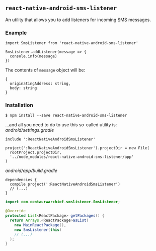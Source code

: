 ## `react-native-android-sms-listener`
An utility that allows you to add listeners for incoming SMS messages.

### Example
```JS
import SmsListener from 'react-native-android-sms-listener'

SmsListener.addListener(message => {
  console.info(message)
})
```

The contents of `message` object will be:
```JS
{
  originatingAddress: string,
  body: string
}
```

### Installation
```SH
$ npm install --save react-native-android-sms-listener
```

...and all you need to do to use this so-called utility is:
*android/settings.gradle*
```Gradle
include ':ReactNativeAndroidSmsListener'

project(':ReactNativeAndroidSmsListener').projectDir = new File(
  rootProject.projectDir,
  '../node_modules/react-native-android-sms-listener/app'
)
```

*android/app/build.gradle*
```Gradle
dependencies {
  compile project(':ReactNativeAndroidSmsListener')
  // (...)
}
```

```Java
import com.centaurwarchief.smslistener.SmsListener;

@Override
protected List<ReactPackage> getPackages() {
  return Arrays.<ReactPackage>asList(
    new MainReactPackage(),
    new SmsListener(this)
    // (...)
  );
}
```
